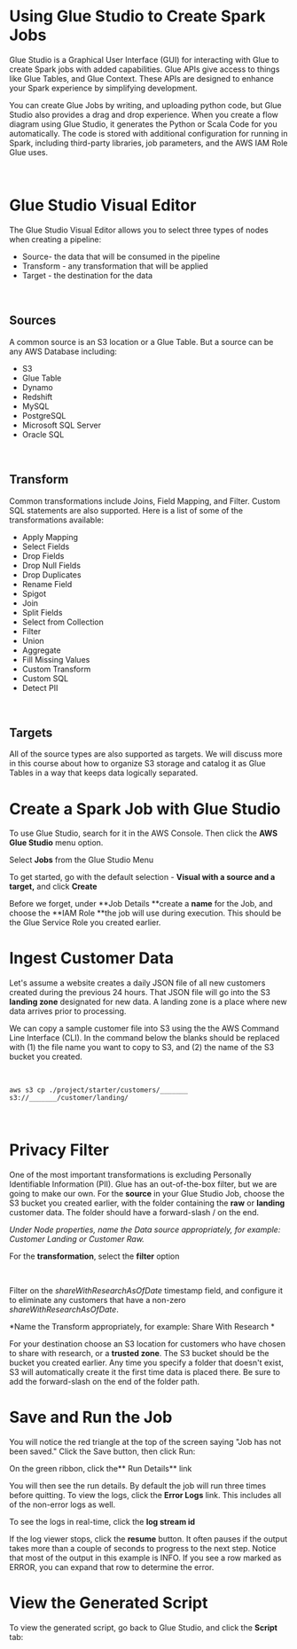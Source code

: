 # Using Glue Studio to Create Spark Jobs

Glue Studio is a Graphical User Interface (GUI) for interacting with Glue to create Spark jobs with added capabilities. Glue APIs give access to things like Glue Tables, and Glue Context. These APIs are designed to enhance your Spark experience by simplifying development.

You can create Glue Jobs by writing, and uploading python code, but Glue Studio also provides a drag and drop experience. When you create a flow diagram using Glue Studio, it generates the Python or Scala Code for you automatically. The code is stored with additional configuration for running in Spark, including third-party libraries, job parameters, and the AWS IAM Role Glue uses.

<br data-md>

# Glue Studio Visual Editor

The Glue Studio Visual Editor allows you to select three types of nodes when creating a pipeline:

* Source- the data that will be consumed in the pipeline
* Transform - any transformation that will be applied
* Target - the destination for the data

<br data-md>

## Sources

A common source is an S3 location or a Glue Table. But a source can be any AWS Database including:

* S3
* Glue Table
* Dynamo
* Redshift
* MySQL
* PostgreSQL
* Microsoft SQL Server
* Oracle SQL

<br data-md>

## Transform

Common transformations include Joins, Field Mapping, and Filter. Custom SQL statements are also supported. Here is a list of some of the transformations available:

* Apply Mapping
* Select Fields
* Drop Fields
* Drop Null Fields
* Drop Duplicates
* Rename Field
* Spigot
* Join
* Split Fields
* Select from Collection
* Filter
* Union
* Aggregate
* Fill Missing Values
* Custom Transform
* Custom SQL
* Detect PII

<br data-md>

## Targets

All of the source types are also supported as targets. We will discuss more in this course about how to organize S3 storage and catalog it as Glue Tables in a way that keeps data logically separated.

# Create a Spark Job with Glue Studio

To use Glue Studio, search for it in the AWS Console. Then click the **AWS Glue Studio** menu option.

Select **Jobs** from the Glue Studio Menu

To get started, go with the default selection - **Visual with a source and a target,** and click **Create**

Before we forget, under **Job Details **create a **name** for the Job, and choose the **IAM Role **the job will use during execution. This should be the Glue Service Role you created earlier.

# Ingest Customer Data

Let's assume a website creates a daily JSON file  of all new customers created during the previous 24 hours. That JSON file will go into the S3 **landing zone** designated for new data. A landing zone is a place where new data arrives prior to processing.

We can copy a sample customer file into S3 using the the AWS Command Line Interface (CLI). In the command below the blanks should be replaced with (1) the file name you want to copy to S3, and (2) the name of the S3 bucket you created.

<br data-md>

`aws s3 cp ./project/starter/customers/_______ s3://_______/customer/landing/`

<br data-md>

# Privacy Filter

One of the most important transformations is excluding Personally Identifiable Information (PII). Glue has an out-of-the-box filter, but we are going to make our own. For the **source** in your Glue Studio Job, choose the S3 bucket you created earlier, with the folder containing the **raw** or **landing** customer data. The folder should have a forward-slash / on the end. 

*Under Node properties, name the Data source appropriately, for example: Customer Landing or Customer Raw.*

For the **transformation**, select the **filter** option

<br data-md>

Filter on the  *shareWithResearchAsOfDate* timestamp field, and configure it to eliminate any customers that have a non-zero *shareWithResearchAsOfDate*.

*Name the Transform appropriately, for example: Share With Research *

For your destination choose an S3 location for customers who have chosen to share with research, or a **trusted zone**. The S3 bucket should be the bucket you created earlier. Any time you specify a folder that doesn't exist, S3 will automatically create it the first time data is placed there. Be sure to add the forward-slash on the end of the folder path.

# Save and Run the Job

You will notice the red triangle at the top of the screen saying "Job has not been saved." Click the Save button, then click Run:

On the green ribbon, click the** Run Details** link

You will then see the run details. By default the job will run three times before quitting. To view the logs, click the **Error Logs** link. This includes all of the non-error logs as well.

To see the logs in real-time, click the **log stream id**

If the log viewer stops, click the **resume** button. It often pauses if the output  takes more than a couple of seconds to progress to the next step. Notice that most of the output in this example is INFO. If you see a row marked as ERROR, you can expand that row to determine the error.

# View the Generated Script

To view the generated script, go back to Glue Studio, and click the **Script** tab: